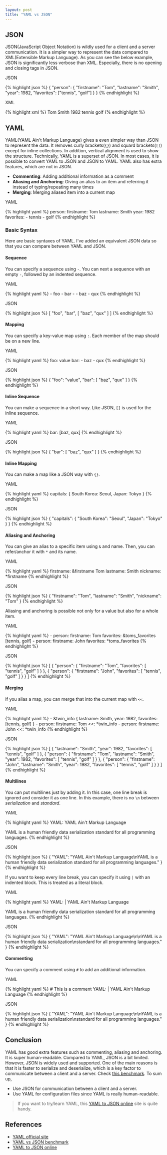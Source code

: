 ```yaml
---
layout: post
title: "YAML vs JSON"
---
```


## JSON

JSON(JavaScript Object Notation) is wildly used for a client and a server communication. It is a simpler way to represent the data compared to XML(Extensible Markup Language). As you can see the below example, JSON is significantly less verbose than XML. Especially, there is no opening and closing tags in JSON.

<p class="code-label">JSON</p>
{% highlight json %}
{
  "person": {
    "firstname": "Tom",
    "lastname": "Smith",
    "year": 1982,
    "favorites": ["tennis", "golf"]
  }
}
{% endhighlight %}

<p class="code-label">XML</p>
{% highlight xml %}
<person>
  <firstname>Tom<firstname>
  <lastname>Smith<lastname>
  <year>1982<year>
  <favorites>
    <value>tennis</value>
    <value>golf</value>
  </favorites>
</person>
{% endhighlight %}

## YAML
YAML(YAML Ain't Markup Language) gives a even simpler way than JSON to represent the data. It removes curly brackets(`{}`) and squard brackets(`[]`) except for inline collections. In addition, vertical alignment is used to show the structure. Technically, YAML is a superset of JSON. In most cases, it is possible to convert YAML to JSON and JSON to YAML. YAML also has extra features, which are not in JSON.

* **Commenting**: Adding additional information as a comment
* **Aliasing and Anchoring**: Giving an alias to an item and referring it instead of typing/repeating many times
* **Merging**: Merging aliased item into a current map

<p class="code-label">YAML</p>
{% highlight yaml %}
person:
  firstname: Tom
  lastname: Smith
  year: 1982
  favorites:
    - tennis
    - golf
{% endhighlight %}

### Basic Syntax
Here are basic syntaxes of YAML. I've added an equivalent JSON data so that you can compare between YAML and JSON.

#### Sequence
You can specify a sequence using `-`. You can next a sequence with an empty `-`, followed by an indented sequence.

<p class="code-label">YAML</p>
{% highlight yaml %}
- foo
- bar
-
  - baz
  - qux
{% endhighlight %}

<p class="code-label">JSON</p>
{% highlight json %}
[
  "foo",
  "bar",
  [
    "baz",
    "qux"
  ]
]
{% endhighlight %}

#### Mapping
You can specify a key-value map using `:`. Each member of the map should be on a new line.

<p class="code-label">YAML</p>
{% highlight yaml %}
foo: value
bar:
  - baz
  - qux
{% endhighlight %}

<p class="code-label">JSON</p>
{% highlight json %}
{
  "foo": "value",
  "bar": [
    "baz",
    "qux"
  ]
}
{% endhighlight %}

#### Inline Sequence
You can make a sequence in a short way. Like JSON, `[]` is used for the inline sequence.

<p class="code-label">YAML</p>
{% highlight yaml %}
bar: [baz, qux]
{% endhighlight %}

<p class="code-label">JSON</p>
{% highlight json %}
{
  "bar": [
    "baz",
    "qux"
  ]
}
{% endhighlight %}

#### Inline Mapping
You can make a map like a JSON way with `{}`.

<p class="code-label">YAML</p>
{% highlight yaml %}
capitals: { South Korea: Seoul, Japan: Tokyo }
{% endhighlight %}

<p class="code-label">JSON</p>
{% highlight json %}
{
  "capitals": {
    "South Korea": "Seoul",
    "Japan": "Tokyo"
  }
}
{% endhighlight %}

#### Aliasing and Anchoring
You can give an alias to a specific item using `&` and name. Then, you can refer/anchor it with `*` and its name.

<p class="code-label">YAML</p>
{% highlight yaml %}
firstname: &firstname Tom
lastname: Smith
nickname: *firstname
{% endhighlight %}

<p class="code-label">JSON</p>
{% highlight json %}
{
  "firstname": "Tom",
  "lastname": "Smith",
  "nickname": "Tom"
}
{% endhighlight %}

Aliasing and anchoring is possible not only for a value but also for a whole item.

<p class="code-label">YAML</p>
{% highlight yaml %}
- person:
    firstname: Tom
    favorites: &toms_favorites [tennis, golf]
- person:
    firstname: John
    favorites: *toms_favorites
{% endhighlight %}

<p class="code-label">JSON</p>
{% highlight json %}
[
  {
    "person": {
      "firstname": "Tom",
      "favorites": [
        "tennis",
        "golf"
      ]
    }
  },
  {
    "person": {
      "firstname": "John",
      "favorites": [
        "tennis",
        "golf"
      ]
    }
  }
]
{% endhighlight %}

#### Merging
If you alias a map, you can merge that into the current map with `<<`.
<p class="code-label">YAML</p>
{% highlight yaml %}
- &twin_info  {
  lastname: Smith,
  year: 1982,
  favorites: [tennis, golf]
}
- person:
    firstname: Tom
    <<: *twin_info
- person:
    firstname: John
    <<: *twin_info
{% endhighlight %}

<p class="code-label">JSON</p>
{% highlight json %}
[
  {
    "lastname": "Smith",
    "year": 1982,
    "favorites": [
      "tennis",
      "golf"
    ]
  },
  {
    "person": {
      "firstname": "Tom",
      "lastname": "Smith",
      "year": 1982,
      "favorites": [
        "tennis",
        "golf"
      ]
    }
  },
  {
    "person": {
      "firstname": "John",
      "lastname": "Smith",
      "year": 1982,
      "favorites": [
        "tennis",
        "golf"
      ]
    }
  }
]
{% endhighlight %}

#### Multilines
You can put multilines just by adding it. In this case, one line break is ignored and consider it as one line. In this example, there is no `\n` between _serialization_ and _standard_.

<p class="code-label">YAML</p>
{% highlight yaml %}
YAML:
  YAML Ain't Markup Language

  YAML is a human friendly data serialization
  standard for all programming languages.
{% endhighlight %}

<p class="code-label">JSON</p>
{% highlight json %}
{
  "YAML": "YAML Ain't Markup Language\nYAML is a human friendly data serialization standard for all programming languages."
}
{% endhighlight %}

If you want to keep every line break, you can specify it using `|` with an indented block. This is treated as a literal block.

<p class="code-label">YAML</p>
{% highlight yaml %}
YAML: |
  YAML Ain't Markup Language

  YAML is a human friendly data serialization
  standard for all programming languages.
{% endhighlight %}

<p class="code-label">JSON</p>
{% highlight json %}
{
  "YAML": "YAML Ain't Markup Language\n\nYAML is a human friendly data serialization\nstandard for all programming languages."
}
{% endhighlight %}

#### Commenting
You can specify a comment using `#` to add an additional information.

<p class="code-label">YAML</p>
{% highlight yaml %}
# This is a comment
YAML: |
  YAML Ain't Markup Language
{% endhighlight %}

<p class="code-label">JSON</p>
{% highlight json %}
{
  "YAML": "YAML Ain't Markup Language\n\nYAML is a human friendly data serialization\nstandard for all programming languages."
}
{% endhighlight %}

## Conclusion
YAML has good extra features such as commenting, aliasing and anchoring. It is super human-readable. Compared to YAML, JSON is a bit limited. However, JSON is widely used and supported. One of the main reasons is that it is faster to serialize and deserialize, which is a key factor to communicate between a client and a server. Check [this benchmark](https://gist.github.com/havenwood/4513627). To sum up,

* Use JSON for communication between a client and a server.
* Use YAML for configuration files since YAML is really human-readable.

> If you want to try/learn YAML, this [YAML to JSON online](https://www.json2yaml.com/convert-yaml-to-json) site is quite handy.

## References
* [YAML official site](http://yaml.org/)
* [YAML vs JSON benchmark](https://gist.github.com/havenwood/4513627)
* [YAML to JSON online](https://www.json2yaml.com/convert-yaml-to-json)
